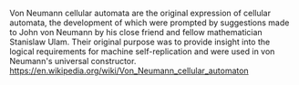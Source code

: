 Von Neumann cellular automata are the original expression of cellular automata, the development of which were prompted by suggestions made to John von Neumann by his close friend and fellow mathematician Stanislaw Ulam. Their original purpose was to provide insight into the logical requirements for machine self-replication and were used in von Neumann's universal constructor.
https://en.wikipedia.org/wiki/Von_Neumann_cellular_automaton
